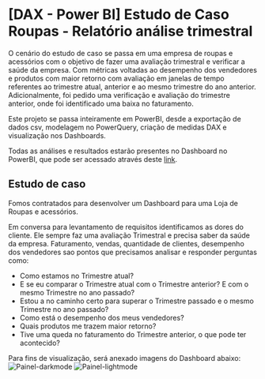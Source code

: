 # [DAX - Power BI] Estudo de Caso Roupas - Relatório análise trimestral

O cenário do estudo de caso se passa em uma empresa de roupas e acessórios com o objetivo de fazer uma avaliação trimestral e verificar a saúde da empresa.
Com métricas voltadas ao desempenho dos vendedores e produtos com maior retorno com avaliação em janelas de tempo referentes ao trimestre atual, anterior e ao mesmo trimestre do ano anterior.
Adicionalmente, foi pedido uma verificação e avaliação do trimestre anterior, onde foi identificado uma baixa no faturamento.

Este projeto se passa inteiramente em PowerBI, desde a exportação de dados csv, modelagem no PowerQuery, criação de medidas DAX e visualização nos Dashboards.

Todas as análises e resultados estarão presentes no Dashboard no PowerBI, que pode ser acessado através deste [link]([[https://app.powerbi.com/view?r=eyJrIjoiZDUwMWVmMDUtNmQ4Ny00MzNmLWI3Y2MtMzJkNmJmNjM5N2Y4IiwidCI6IjI1Y2VlODZhLTBmYzUtNDRiNC1iOWQwLWE5NzA4YWVkMjg1MyJ9](https://app.powerbi.com/view?r=eyJrIjoiOGZiZjMxNzktM2ExYi00NTY2LWJiZjEtNzk2ZDExZTJlZDZjIiwidCI6IjI1Y2VlODZhLTBmYzUtNDRiNC1iOWQwLWE5NzA4YWVkMjg1MyJ9)](https://app.powerbi.com/view?r=eyJrIjoiOGZiZjMxNzktM2ExYi00NTY2LWJiZjEtNzk2ZDExZTJlZDZjIiwidCI6IjI1Y2VlODZhLTBmYzUtNDRiNC1iOWQwLWE5NzA4YWVkMjg1MyJ9&pageName=a517dd1e1e374227378c)).

## Estudo de caso

Fomos contratados para desenvolver um Dashboard para uma Loja de Roupas e acessórios.

Em conversa para levantamento de requisitos identificamos as dores do cliente. Ele sempre faz uma avaliação Trimestral e precisa saber da saúde da empresa. 
Faturamento, vendas, quantidade de clientes, desempenho dos vendedores sao pontos que precisamos analisar e responder perguntas como:

- Como estamos no Trimestre atual?
- E se eu comparar o Trimestre atual com o Trimestre anterior? E com o mesmo Trimestre no ano passado?
- Estou a no caminho certo para superar o Trimestre passado e o mesmo Trimestre no ano passado?
- Como está o desempenho dos meus vendedores?
- Quais produtos me trazem maior retorno?
- Tive uma queda no faturamento do Trimestre anterior, o que pode ter acontecido?

Para fins de visualização, será anexado imagens do Dashboard abaixo:
![Painel-darkmode](./painel-dark-mode.png)
![Painel-lightmode](./painel-light-mode.png)
